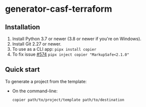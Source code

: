 # generator-casf-terraform

## Installation

1. Install Python 3.7 or newer (3.8 or newer if you're on Windows).
1. Install Git 2.27 or newer.
1. To use as a CLI app: `pipx install copier`
1. To fix issue [#574](https://github.com/copier-org/copier/issues/574) `pipx inject copier "MarkupSafe<2.1.0"`
 
## Quick start

To generate a project from the template:

-   On the command-line:

    ```bash
    copier path/to/project/template path/to/destination
  